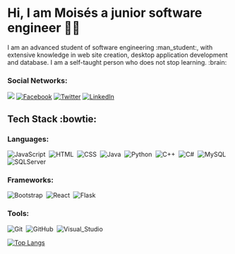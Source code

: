 # Hi, I am Moisés a junior software engineer :man_technologist:

<p>I am an advanced student of software engineering :man_student:, with extensive knowledge in web site creation, desktop application development and database. I am a self-taught person who does not stop learning. :brain: </p>

### Social Networks:
[![](https://i.imgur.com/bL5Sjy0.png)](https://www.instagram.com/_.moiss._/) 
[![Facebook](https://i.imgur.com/0FdXDPG.png)](https://www.facebook.com/moises.navarrocordero/) 
[![Twitter](https://i.imgur.com/PeR6qmL.png)](https://twitter.com/_moiss_) 
[![LinkedIn](https://i.imgur.com/mnAsGOC.png)](https://www.linkedin.com/in/moiss/)

## Tech Stack :bowtie:

### Languages:
![JavaScript](https://img.shields.io/badge/JavaScript-fafa3c?style=for-the-badge&logo=JavaScript&logoColor=white&labelColor=101010)&nbsp;
![HTML](https://img.shields.io/badge/HTML-f58e20?style=for-the-badge&logo=HTML5&logoColor=white&labelColor=101010)&nbsp;
![CSS](https://img.shields.io/badge/CSS-1cb3ff?style=for-the-badge&logo=CSS3&logoColor=white&labelColor=101010)&nbsp;
![Java](https://img.shields.io/badge/Java-f51b1b?style=for-the-badge&logo=Java&logoColor=white&labelColor=101010)&nbsp;
![Python](https://img.shields.io/badge/Python-edde07?style=for-the-badge&logo=Python&logoColor=white&labelColor=101010)&nbsp;
![C++](https://img.shields.io/badge/C++-1127f2?style=for-the-badge&logo=c%2b%2b&logoColor=white&labelColor=101010)&nbsp;
![C#](https://img.shields.io/badge/C_Sharp-5336e3?style=for-the-badge&logo=c-sharp&logoColor=white&labelColor=101010)&nbsp;
![MySQL](https://img.shields.io/badge/MySQL-2578b8?style=for-the-badge&logo=MySQL&logoColor=white&labelColor=101010)&nbsp;
![SQLServer](https://img.shields.io/badge/SQL_Server-e33636?style=for-the-badge&logo=sql&logoColor=white&labelColor=101010)&nbsp;
### Frameworks:
![Bootstrap](https://img.shields.io/badge/Bootstrap-ed6dd6?style=for-the-badge&logo=Bootstrap&logoColor=white&labelColor=101010)&nbsp;
![React](https://img.shields.io/badge/React-08c75e?style=for-the-badge&logo=React&logoColor=white&labelColor=101010)&nbsp;
![Flask](https://img.shields.io/badge/Flask-2578b8?style=for-the-badge&logo=Flask&logoColor=white&labelColor=101010)&nbsp;

### Tools:
![Git](https://img.shields.io/badge/Git-ed3907?style=for-the-badge&logo=Git&logoColor=white&labelColor=101010)&nbsp;
![GitHub](https://img.shields.io/badge/GitHub-546573?style=for-the-badge&logo=GitHub&logoColor=white&labelColor=101010)&nbsp;
![Visual_Studio](https://img.shields.io/badge/Visual_Studio-53aaed?style=for-the-badge&logo=Visual-Studio&logoColor=white&labelColor=101010)&nbsp;


[![Top Langs](https://github-readme-stats.vercel.app/api/top-langs/?username=ingmoiss&langs_count=8)](https://github.com/ingmoiss/github-readme-stats)






